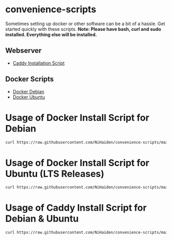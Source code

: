 # convenience-scripts
Sometimes setting up docker or other software can be a bit of a hassle. Get started quickly with these scripts. 
**Note: Please have bash, curl and sudo installed. Everything else will be installed.**

## Webserver
- [Caddy Installation Script](#usage-of-caddy-install-script-for-debian--ubuntu)


## Docker Scripts
- [Docker Debian](#usage-of-caddy-install-script-for-debian--ubuntu)
- [Docker Ubuntu](#usage-of-docker-install-script-for-ubuntu-lts-releases)


# Usage of Docker Install Script for Debian
```Bash
curl https://raw.githubusercontent.com/NiHaiden/convenience-scripts/main/docker/docker-install-debian.sh | sudo bash
```

# Usage of Docker Install Script for Ubuntu (LTS Releases)
```Bash
curl https://raw.githubusercontent.com/NiHaiden/convenience-scripts/main/docker/docker-install-ubuntu.sh | sudo bash
```

# Usage of Caddy Install Script for Debian & Ubuntu 
```Bash
curl https://raw.githubusercontent.com/NiHaiden/convenience-scripts/main/webserver/caddy-install-debuntu.sh | sudo bash
```